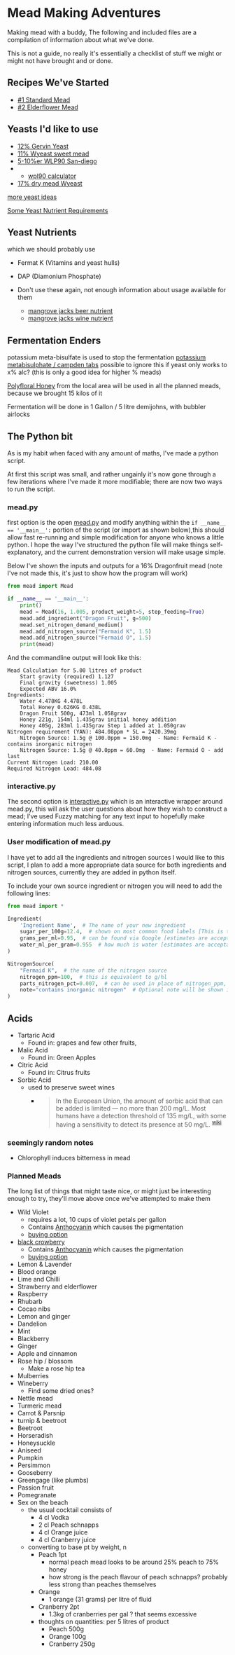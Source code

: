 # Mead Making Adventures

Making mead with a buddy, The following and included files are a compilation of information about what we've done.

This is not a guide, no really it's essentially a checklist of stuff we might or might not have brought and or done.

## Recipes We've Started

- [#1 Standard Mead](Recipe%20List%2F%231%20Standard.md)
- [#2 Elderflower Mead](Recipe%20List%2F%232%20Elderflower.md)

## Yeasts I'd like to use

- [12% Gervin Yeast](https://brew2bottle.co.uk/collections/wine-yeast/products/gervin-yeasts?variant=15349934620787)
- [11% Wyeast sweet mead ](https://www.themaltmiller.co.uk/product/wyeast-4184-sweet-mead/?v=79cba1185463)
- [5-10%er WLP90 San-diego](https://www.themaltmiller.co.uk/product/wlp090-san-diego-super-yeast/?v=79cba1185463)
-
    - [wpl90 calculator](https://yeastman.com/calculator)
- [17% dry mead Wyeast ](https://www.themaltmiller.co.uk/product/wyeast-4021-dry-white-sparkling/?v=79cba1185463)

[more yeast ideas](https://new.reddit.com/r/mead/comments/96o93j/what_yeast_is_best_to_use/)

[Some Yeast Nutrient Requirements](https://www.piwine.com/media/pdf/yeast-selection-chart.pdf)

## Yeast Nutrients

which we should probably use

- Fermat K (Vitamins and yeast hulls)
- DAP (Diamonium Phosphate)


- Don't use these again, not enough information about usage available for them
    - [mangrove jacks beer nutrient](https://www.themaltmiller.co.uk/product/mangrove-jacks-beer-nutrient-15g/?v=79cba1185463)
    - [mangrove jacks wine nutrient](https://www.themaltmiller.co.uk/product/mangrove-jacks-wine-nutrient-23-5g/?v=79cba1185463)

## Fermentation Enders

potassium meta-bisulfate is used to stop the fermentation
[potassium metabisulphate / campden tabs](https://www.themaltmiller.co.uk/product/sodium-metabisulphite-100g-campden/?v=79cba1185463)
possible to ignore this if yeast only works to x% alc? (this is only a good idea for higher % meads)

[Polyfloral Honey](https://www.honeymakers.co.uk/products/polyfloral-honey-bucket-33lb) from the local area will be used
in all the planned meads, because we brought 15 kilos of it

Fermentation will be done in 1 Gallon / 5 litre demijohns, with bubbler airlocks

## The Python bit

As is my habit when faced with any amount of maths, I've made a python script.

At first this script was small, and rather ungainly it's now gone through a few iterations where I've made it more
modifiable; there are now two ways to run the script.

### mead.py

first option is the open [mead.py](/mead.py) and modify anything within the `if __name__ == '__main__':` portion of the
script (or import as shown below),this should allow fast re-running and simple modification for anyone who knows a
little python. I hope the way I've structured the python file will make things self-explanatory, and the current
demonstration version will make usage simple.

Below I've shown the inputs and outputs for a 16% Dragonfruit mead (note I've not made this, it's just to show how the
program will work)

```python
from mead import Mead

if __name__ == '__main__':
    print()
    mead = Mead(16, 1.005, product_weight=5, step_feeding=True)
    mead.add_ingredient("Dragon Fruit", g=500)
    mead.set_nitrogen_demand_medium()
    mead.add_nitrogen_source("Fermaid K", 1.5)
    mead.add_nitrogen_source("Fermaid O", 1.5)
    print(mead)
```

And the commandline output will look like this:

```text
Mead Calculation for 5.00 litres of product
	Start gravity (required) 1.127 
	Final gravity (sweetness) 1.005 
	Expected ABV 16.0% 
Ingredients: 
	Water 4.478KG 4.478L 
	Total Honey 0.626KG 0.438L
	Dragon Fruit 500g, 473ml 1.058grav 
	Honey 221g, 154ml 1.435grav initial honey addition
	Honey 405g, 283ml 1.435grav Step 1 added at 1.050grav
Nitrogen requirement (YAN): 484.08ppm * 5L = 2420.39mg
	Nitrogen Source: 1.5g @ 100.0ppm = 150.0mg  - Name: Fermaid K - contains inorganic nitrogen
	Nitrogen Source: 1.5g @ 40.0ppm = 60.0mg  - Name: Fermaid O - add last
Current Nitrogen Load: 210.00 
Required Nitrogen Load: 484.08
```

### interactive.py

The second option is [interactive.py](/interactive.py) which is an interactive wrapper around mead.py, this will ask
the user questions about how they wish to construct a mead; I've used Fuzzy matching for any text input to hopefully
make entering information much less arduous.

### User modification of mead.py

I have yet to add all the ingredients and nitrogen sources I would like to this script, I plan to add a more appropriate
data source for both ingredients and nitrogen sources, currently they are added in python itself.

To include your own source ingredient or nitrogen you will need to add the following lines:

```python 
from mead import *

Ingredient(
    'Ingredient Name',  # The name of your new ingredient
    sugar_per_100g=12.4,  # shown on most common food labels [This is the important one]
    grams_per_ml=0.95,  # can be found via Google [estimates are acceptable] 
    water_ml_per_gram=0.955  # how much is water [estimates are acceptable]
)

NitrogenSource(
    "Fermaid K",  # the name of the nitrogen source
    nitrogen_ppm=100,  # this is equivalent to g/hl 
    parts_nitrogen_pct=0.007,  # can be used in place of nitrogen_ppm, as some suppliers show this not ppm 
    note="contains inorganic nitrogen"  # Optional note will be shown in final print, useful for reminders
)

```

## Acids

- Tartaric Acid
    - Found in: grapes and few other fruits,
- Malic Acid
    - Found in: Green Apples
- Citric Acid
    - Found in: Citrus fruits
- Sorbic Acid
    - used to preserve sweet wines
        - > In the European Union, the amount of sorbic acid that can be added is limited — no more than 200 mg/L. Most
          humans
          have a detection threshold of 135 mg/L, with some having a sensitivity to detect its presence at 50
          mg/L. <sup>[wiki](https://en.wikipedia.org/wiki/Acids_in_wine#Sorbic)</sup>

### seemingly random notes

- Chlorophyll induces bitterness in mead

### Planned Meads

The long list of things that might taste nice, or might just be interesting enough to try, they'll move above
once we've attempted to make them

- Wild Violet
    - requires a lot, 10 cups of violet petals per gallon
    - Contains [Anthocyanin](https://en.wikipedia.org/wiki/Anthocyanin) which causes the pigmentation
    - [buying option](https://www.pollyspetals.co.uk/product/edible-freeze-dried-natural-violet-viola-flower-heads-cake-decoration-cocktail-garnish-food-grade-culinary-uk-grown-dried/)
- [black crowberry](https://en.wikipedia.org/wiki/Empetrum_nigrum)
    - Contains [Anthocyanin](https://en.wikipedia.org/wiki/Anthocyanin) which causes the pigmentation
    - [buying option](https://www.rawliving.co.uk/products/dried-crowberry-powder-100g-islensk-hollusta?variant=40752788504715&currency=GBP&utm_medium=product_sync&utm_source=google&utm_content=sag_organic&utm_campaign=sag_organic&srsltid=AfmBOoq5-gKRgPIGt0PBj5e7dJsq6QzE_oIChfAFNiQ3wZKotVNOKsK0314)
- Lemon & Lavender
- Blood orange
- Lime and Chilli
- Strawberry and elderflower
- Raspberry
- Rhubarb
- Cocao nibs
- Lemon and ginger
- Dandelion
- Mint
- Blackberry
- Ginger
- Apple and cinnamon
- Rose hip / blossom
    - Make a rose hip tea
- Mulberries
- Wineberry
    - Find some dried ones?
- Nettle mead
- Turmeric mead
- Carrot & Parsnip
- turnip & beetroot
- Beetroot
- Horseradish
- Honeysuckle
- Aniseed
- Pumpkin
- Persimmon
- Gooseberry
- Greengage (like plumbs)
- Passion fruit
- Pomegranate
- Sex on the beach
    - the usual cocktail consists of
        - 4 cl Vodka
        - 2 cl Peach schnapps
        - 4 cl Orange juice
        - 4 cl Cranberry juice
    - converting to base pt by weight, n
        - Peach 1pt
            - normal peach mead looks to be around 25% peach to 75% honey
            - how strong is the peach flavour of peach schnapps? probably less strong than peaches themselves
        - Orange
            - 1 orange (31 grams) per litre of fluid
        - Cranberry 2pt
            - 1.3kg of cranberries per gal ? that seems excessive
        - thoughts on quantities: per 5 litres of product
            - Peach 500g
            - Orange 100g
            - Cranberry 250g
